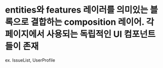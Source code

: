 # entities와 features 레이러를 의미있는 블록으로 결합하는 composition 레이어. 각 페이지에서 사용되는 독립적인 UI 컴포넌트들이 존재

ex. IssueList, UserProfile
